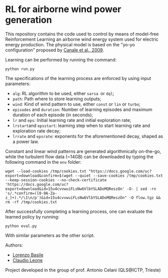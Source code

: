 # RL for airborne wind power generation

This repository contains the code used to control by means of model-free Reinforcement Learning an airborne wind energy system used for electric energy production. The physical model is based on the "yo-yo configuration" proposed by [Canale et al., 2009](https://ieeexplore.ieee.org/abstract/document/5152910).

Learning can be performed by running the command:

```
python run.py
```

The specifications of the learning process are enforced by using input parameters:

- `alg`: RL algorithm to be used, either `sarsa `or `dql`;
- `path`: Path where to store learning outputs;
- `wind`: Kind of wind pattern to use, either `const` or `lin` or `turbo`;
- `episodes` and `duration`: Number of learning episodes and maximum duration of each episode (in seconds);
- `lr` and `eps`: Initial learning rate and initial exploration rate;
- `lrstart`and `epsstart`: learning step when to start learning rate and exploration rate decay;
- `lrrate` and `epsrate`: exponents for the aforementioned decay, shaped as a power law.

Constant and linear wind patterns are generated algorithmically on-the-go, while the turbulent flow data (~14GB) can be downloaded by typing the following command in the `env` folder:

```
wget --load-cookies /tmp/cookies.txt "https://docs.google.com/uc?export=download&confirm=$(wget --quiet --save-cookies /tmp/cookies.txt --keep-session-cookies --no-check-certificate 'https://docs.google.com/uc?export=download&id=15u4cvvwuiFLsNw6VlbYSLADoMQReszOn' -O- | sed -rn 's/.*confirm=([0-9A-Za-z_]+).*/\1\n/p')&id=15u4cvvwuiFLsNw6VlbYSLADoMQReszOn" -O flow.tgz && rm -rf /tmp/cookies.txt
```

After successfully completing a learning process, one can evaluate the learned policy by running:

```
python eval.py
```

With similar parameters as the other script.

Authors:

- [Lorenzo Basile](https://github.com/lorenzobasile)
- [Claudio Leone](https://github.com/LionClaude)

Project developed in the group of prof. Antonio Celani (QLS@ICTP, Trieste)
